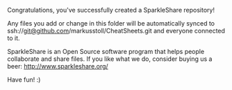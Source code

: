 
Congratulations, you've successfully created a SparkleShare repository!

Any files you add or change in this folder will be automatically synced to 
ssh://git@github.com/markusstoll/CheatSheets.git and everyone connected to it.

SparkleShare is an Open Source software program that helps people collaborate and 
share files. If you like what we do, consider buying us a beer: http://www.sparkleshare.org/

Have fun! :)


